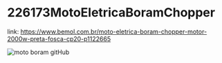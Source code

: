 # 226173MotoEletricaBoramChopper

link: https://www.bemol.com.br/moto-eletrica-boram-chopper-motor-2000w-preta-fosca-cp20-p1122665

![moto boram  gitHub](https://github.com/fabricio-hunt/226173MotoEletricaBoramChopper/assets/87333479/afb98b7d-66b7-4ec6-8051-7d27c77cc935)
